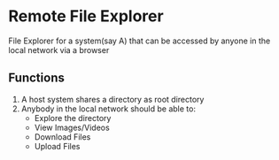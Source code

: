 # Remote File Explorer
File Explorer for a system(say A) that can be accessed by anyone in the local network via a browser

## Functions
1. A host system shares a directory as root directory
2. Anybody in the local network should be able to:
    * Explore the directory
    * View Images/Videos
    * Download Files
    * Upload Files
